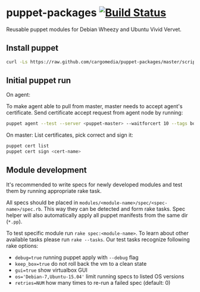 puppet-packages [![Build Status](http://ci.cargomedia.ch:8080/buildStatus/icon?job=cargomedia-puppet-packages)](http://ci.cargomedia.ch:8080/job/cargomedia-puppet-packages/)
===============
Reusable puppet modules for Debian Wheezy and Ubuntu Vivid Vervet.

Install puppet
--------------
```sh
curl -Ls https://raw.github.com/cargomedia/puppet-packages/master/scripts/puppet-install.sh | bash
```

Initial puppet run
------------------
On agent:

To make agent able to pull from master, master needs to accept agent's certificate.
Send certificate accept request from agent node by running:
```sh
puppet agent --test --server <puppet-master> --waitforcert 10 --tags bootstrap
```


On master:
List certificates, pick correct and sign it:
```sh
puppet cert list
puppet cert sign <cert-name>
```

Module development
------------------
It's recommended to write specs for newly developed modules and test them by running appropriate rake task.

All specs should be placed in `modules/<module-name>/spec/<spec-name>/spec.rb`. This way they can be detected and form rake tasks.
Spec helper will also automatically apply all puppet manifests from the same dir (`*.pp`).

To test specific module run `rake spec:<module-name>`. To learn about other available tasks please run `rake --tasks`.
Our test tasks recognize following rake options:
- `debug=true` running puppet apply with `--debug` flag
- `keep_box=true` do not roll back the vm to a clean state
- `gui=true` show virtualbox GUI
- `os='Debian-7,Ubuntu-15.04'` limit running specs to listed OS versions
- `retries=NUM` how many times to re-run a failed spec (default: 0)
